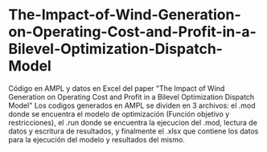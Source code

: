 # The-Impact-of-Wind-Generation-on-Operating-Cost-and-Profit-in-a-Bilevel-Optimization-Dispatch-Model
Código en AMPL y datos en Excel del paper "The Impact of Wind Generation on Operating Cost and Profit in a Bilevel Optimization Dispatch Model"
Los codigos generados en AMPL se dividen en 3 archivos: el .mod donde se encuentra el modelo de optimización (Función objetivo y restricciones),
el .run donde se encuentra la ejecucion del .mod, lectura de datos y escritura de resultados, y finalmente el .xlsx que contiene los datos para la
ejecución del modelo y resultados del mismo.
